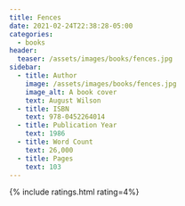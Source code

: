 ```yaml
---
title: Fences
date: 2021-02-24T22:38:28-05:00
categories:
  - books
header:
  teaser: /assets/images/books/fences.jpg
sidebar:
  - title: Author
    image: /assets/images/books/fences.jpg
    image_alt: A book cover
    text: August Wilson
  - title: ISBN
    text: 978-0452264014
  - title: Publication Year
    text: 1986
  - title: Word Count
    text: 26,000
  - title: Pages
    text: 103
---
```


{% include ratings.html rating=4%}